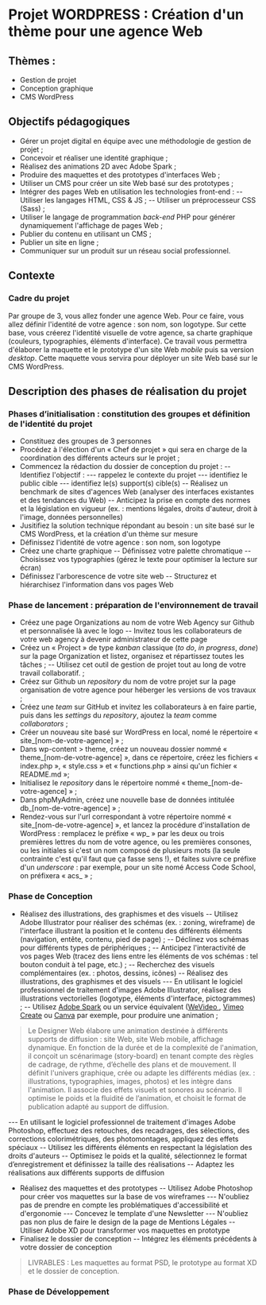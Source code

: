 # Projet WORDPRESS : Création d'un thème pour une agence Web

## Thèmes : 
- Gestion de projet
- Conception graphique
- CMS WordPress

## Objectifs pédagogiques
- Gérer un projet digital en équipe avec une méthodologie de gestion de projet ;
- Concevoir et réaliser une identité graphique ;
- Réalisez des animations 2D avec Adobe Spark ;
- Produire des maquettes et des prototypes d'interfaces Web ;
- Utiliser un CMS pour créer un site Web basé sur des prototypes ;
- Intégrer des pages Web en utilisation les technologies front-end  :
-- Utiliser les langages HTML, CSS & JS ;
-- Utiliser un préprocesseur CSS (Sass) ;
- Utiliser le langage de programmation *back-end* PHP pour générer dynamiquement l'affichage de pages Web ;
- Publier du contenu en utilisant un CMS ; 
- Publier un site en ligne ;
- Communiquer sur un produit sur un réseau social professionnel.

## Contexte 

### Cadre du projet
Par groupe de 3, vous allez fonder une agence Web. Pour ce faire, vous allez définir l'identité de votre agence : son nom, son logotype. Sur cette base, vous créerez l'identité visuelle de votre agence, sa charte graphique (couleurs, typographies, éléments d'interface). Ce travail vous permettra d'élaborer la maquette et le prototype d'un site Web *mobile* puis sa version *desktop*. Cette maquette vous servira pour déployer un site Web basé sur le CMS WordPress.

## Description des phases de réalisation du projet 

### Phases d’initialisation : constitution des groupes et définition de l'identité du projet

- Constituez des groupes de 3 personnes
- Procédez à l'élection d'un « Chef de projet » qui sera en charge de la coordination des différents acteurs sur le projet ; 
- Commencez la rédaction du dossier de conception du projet :
-- Identifiez l'objectif :
--- rappelez le contexte du projet
--- identifiez le public cible
--- identifiez le(s) support(s) cible(s)
-- Réalisez un benchmark de sites d'agences Web (analyser des interfaces existantes et des tendances du Web) 
-- Anticipez la prise en compte des normes et la législation en vigueur (ex. : mentions légales, droits d'auteur, droit à l'image, données personnelles)
- Jusitifiez la solution technique répondant au besoin : un site basé sur le CMS WordPress, et la création d'un thème sur mesure
- Définissez l'identité de votre agence : son nom, son logotype
- Créez une charte graphique
-- Définissez votre palette chromatique
-- Choisissez vos typographies (gérez le texte pour optimiser la lecture sur écran)
- Définissez l'arborescence de votre site web
-- Structurez et hiérarchisez l'information dans vos pages Web

### Phase de lancement : préparation de l'environnement de travail

- Créez une page Organizations au nom de votre Web Agency sur Github et personnalisée là avec le logo
-- Invitez tous les collaborateurs de votre web agency à devenir administrateur de cette page
- Créez un « Project »  de type *kanban* classique (*to do*, *in progress*, *done*) sur la page Organization et listez, organisez et répartissez toutes les tâches ;
-- Utilisez cet outil de gestion de projet tout au long de votre travail collaboratif.  ;
- Créez sur Github un *repository* du nom de votre projet sur la page organisation de votre agence pour héberger les versions de vos travaux ;
- Créez une *team* sur GitHub et invitez les collaborateurs à en faire partie, puis dans les *settings* du *repository*, ajoutez la *team* comme *collaborators* ;
- Créer un nouveau site basé sur WordPress en local, nomé le répertoire « site_[nom-de-votre-agence] » ;
- Dans wp-content > theme, créez un nouveau dossier nommé « theme_[nom-de-votre-agence] », dans ce répertoire, créez les fichiers « index.php », « style.css » et « functions.php » ainsi qu'un fichier « README.md »;
- Initialisez le *repository* dans le répertoire nommé « theme_[nom-de-votre-agence] » ;
- Dans phpMyAdmin, créez une nouvelle base de données intitulée db_[nom-de-votre-agence] » ;
- Rendez-vous sur l'url correspondant à votre répertoire nommé « site_[nom-de-votre-agence] », et lancez la procédure d'installation de WordPress : remplacez le préfixe « wp_ » par les deux ou trois premières lettres du nom de votre agence, ou les premières consones, ou les initiales si c'est un nom composé de plusieurs mots (la seule contrainte c'est qu'il faut que ça fasse sens !), et faites suivre ce préfixe d'un *underscore* : par exemple, pour un site nomé Access Code School, on préfixera « acs_ » ;

### Phase de Conception

- Réalisez des illustrations, des graphismes et des visuels
-- Utilisez Adobe Illustrator pour réaliser des schémas (ex. : zoning, wireframe) de l'interface illustrant la position et le contenu des différents éléments (navigation, entête, contenu, pied de page) ;
-- Déclinez vos schémas pour différents types de périphériques ;
-- Anticipez l'interactivité de vos pages Web (tracez des liens entre les éléments de vos schémas : tel bouton conduit à tel page, etc.) ;
-- Recherchez des visuels complémentaires (ex. : photos, dessins, icônes)
-- Réalisez des illustrations, des graphismes et des visuels
--- En utilisant le logiciel professionnel de traitement d'images Adobe Illustrator, réalisez des illustrations vectorielles (logotype, éléments d'interface, pictogrammes) ;
-- Utilisez [Adobe Spark](https://www.adobe.com/fr/express/) ou un service équivalent ([WeVideo ](https://www.wevideo.com/), [Vimeo Create](https://vimeo.com/create) ou [Canva](https://www.canva.com/fr_fr/) par exemple, pour produire une animation ;
> Le Designer Web élabore une animation destinée à différents supports de diffusion : site Web, site Web mobile, affichage dynamique. En fonction de la durée et de la complexité de l'animation, il conçoit un scénarimage (story-board) en tenant compte des règles de cadrage, de rythme, d’échelle des plans et de mouvement. Il définit l'univers graphique, crée ou adapte les différents médias (ex. : illustrations, typographies, images, photos) et les intègre dans l'animation. Il associe des effets visuels et sonores au scénario. Il optimise le poids et la fluidité de l’animation, et choisit le format de publication adapté au support de diffusion.
 
--- En utilisant le logiciel professionnel de traitement d'images Adobe Photoshop, effectuez des retouches, des recadrages, des sélections, des corrections colorimétriques, des photomontages, appliquez des effets spéciaux
-- Utilisez les différents éléments en respectant la législation des droits d'auteurs
-- Optimisez le poids et la qualité, sélectionnez le format d’enregistrement et définissez la taille des réalisations
-- Adaptez les réalisations aux différents supports de diffusion
- Réalisez des maquettes et des prototypes
-- Utilisez Adobe Photoshop pour créer vos maquettes sur la base de vos wireframes
--- N'oubliez pas de prendre en compte les problématiques d'accessibilité et d'ergonomie
--- Concevez le template d'une Newsletter
--- N'oubliez pas non plus de faire le design de la page de Mentions Légales
-- Utiliser Adobe XD pour transformer vos maquettes en prototype
- Finalisez le dossier de conception
-- Intégrez les éléments précédents à votre dossier de conception 

> LIVRABLES : Les maquettes au format PSD, le prototype au format XD et le dossier de conception.

### Phase de Développement

